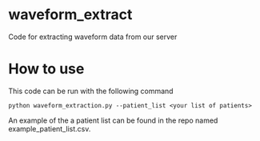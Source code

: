 # waveform_extract
Code for extracting waveform data from our server

# How to use
This code can be run with the following command

`python waveform_extraction.py --patient_list <your list of patients>`

An example of the a patient list can be found in the repo named example_patient_list.csv.
